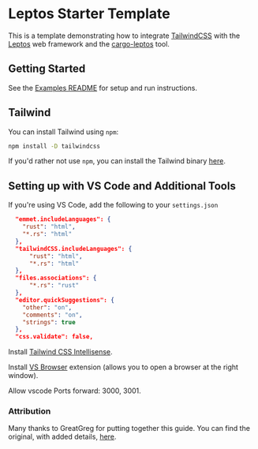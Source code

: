 # Leptos Starter Template

This is a template demonstrating how to integrate [TailwindCSS](https://tailwindcss.com/) with the [Leptos](https://github.com/leptos-rs/leptos) web framework and the [cargo-leptos](https://github.com/akesson/cargo-leptos) tool.

## Getting Started

See the [Examples README](../README.md) for setup and run instructions.

## Tailwind

You can install Tailwind using `npm`:

```bash
npm install -D tailwindcss
```

If you'd rather not use `npm`, you can install the Tailwind binary [here](https://github.com/tailwindlabs/tailwindcss/releases).

## Setting up with VS Code and Additional Tools

If you're using VS Code, add the following to your `settings.json`

```json
  "emmet.includeLanguages": {
    "rust": "html",
    "*.rs": "html"
  },
  "tailwindCSS.includeLanguages": {
      "rust": "html",
      "*.rs": "html"
  },
  "files.associations": {
      "*.rs": "rust"
  },
  "editor.quickSuggestions": {
    "other": "on",
    "comments": "on",
    "strings": true
  },
  "css.validate": false,
```

Install [Tailwind CSS Intellisense](https://marketplace.visualstudio.com/items?itemName=bradlc.vscode-tailwindcss).

Install [VS Browser](https://marketplace.visualstudio.com/items?itemName=Phu1237.vs-browser) extension (allows you to open a browser at the right window).

Allow vscode Ports forward: 3000, 3001.

### Attribution

Many thanks to GreatGreg for putting together this guide. You can find the original, with added details, [here](https://github.com/leptos-rs/leptos/discussions/125).
